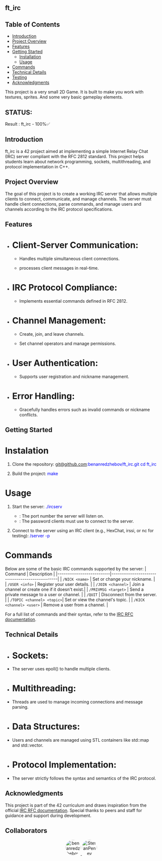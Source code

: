 ## ft_irc

                
## Table of Contents
- [Introduction](#introduction)
- [Project Overview](#projectoverview)
- [Features](#features)
- [Getting Started](#gettingStarted)
  - [Installation](#Installation)
  - [Usage](#usage)
- [Commands](#commands)
- [Technical Details](#TechnicalDetails)
- [Testing](#testing)
- [Acknowledgments](#acknowledgments)

This project is a very small 2D Game. It is built to make you work with textures, sprites. And some very basic gameplay elements.

## STATUS:

Result : 
ft_irc - 100%✅


## Introduction

ft_irc is a 42 project aimed at implementing a simple Internet Relay Chat (IRC) server compliant with the
RFC 2812 standard. This project helps students learn about network programming, sockets,
multithreading, and protocol implementation in C++.


## Project Overview

The goal of this project is to create a working IRC server that allows multiple clients to connect,
communicate, and manage channels. The server must handle client connections, parse commands, and
manage users and channels according to the IRC protocol specifications.


## Features

- # Client-Server Communication:

  - Handles multiple simultaneous client connections.

  - processes client messages in real-time.

- # IRC Protocol Compliance:

  - Implements essential commands defined in RFC 2812.

- # Channel Management:

  - Create, join, and leave channels.

  - Set channel operators and manage permissions.

- # User Authentication:

  - Supports user registration and nickname management.

- # Error Handling:

  - Gracefully handles errors such as invalid commands or nickname conflicts.


## Getting Started

# Instalation
1. Clone the repository:
  <span style="color:blue"> git@github.com:benanredzhebov/ft_irc.git </span>
  <span style="color:blue"> cd ft_irc </span>

2. Build the project:
  <span style="color:blue"> make </span>


# Usage
1. Start the server:
  <span style="color:blue"> ./ircserv <port> <password> </span>
    - <port>: The port number the server will listen on.
    - <password>: The password clients must use to connect to the server.

2. Connect to the server using an IRC client (e.g., HexChat, irssi, or nc for testing):
  <span style="color:blue"> /server <host> <port> -p <password> </span>


# Commands
Below are some of the basic IRC commands supported by the server:
| Command                   | Description                                      |
|---------------------------|--------------------------------------------------|
| `/NICK <name>`            | Set or change your nickname.                     |
| `/USER <info>`            | Register your user details.                      |
| `/JOIN <channel>`         | Join a channel or create one if it doesn't exist.|
| `/PRIVMSG <target>`       | Send a private message to a user or channel.     |
| `/QUIT`                   | Disconnect from the server.                      |
| `/TOPIC <channel> <topic>`| Set or view the channel's topic.                 |
| `/KICK <channel> <user>`  | Remove a user from a channel.                    |

For a full list of commands and their syntax, refer to the [IRC RFC documentation](https://datatracker.ietf.org/doc/html/rfc2812#section-1.2.1).


## Technical Details

- # Sockets:

 - The server uses epoll() to handle multiple clients.

- # Multithreading:

 - Threads are used to manage incoming connections and message parsing.

- # Data Structures:

 - Users and channels are managed using STL containers like std::map and std::vector.

- # Protocol Implementation:

 - The server strictly follows the syntax and semantics of the IRC protocol.

## Acknowledgments

This project is part of the 42 curriculum and draws inspiration from the official [IRC RFC documentation](https://datatracker.ietf.org/doc/html/rfc2812#section-1.2.1).
Special thanks to peers and staff for guidance and support during development.

## Collaborators
<p align="center">
  <a href="https://github.com/benanredzhebov" title="Benan Redzhebov">
    <img src="https://github.com/benanredzhebov.png?size=50" alt="benanredzhebov" style="border-radius: 50%; width: 50px;">
  </a>
  <a href="https://github.com/daniek1010" title="Daniel Evans">
    <img src="https://github.com/StefanPenev.png?size=50" alt="StefanPenev" style="border-radius: 50%; width: 50px;">
  </a>
</p>

